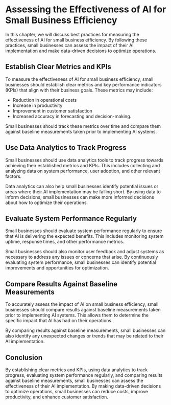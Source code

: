 Assessing the Effectiveness of AI for Small Business Efficiency
============================================================================================================================

In this chapter, we will discuss best practices for measuring the effectiveness of AI for small business efficiency. By following these practices, small businesses can assess the impact of their AI implementation and make data-driven decisions to optimize operations.

Establish Clear Metrics and KPIs
--------------------------------

To measure the effectiveness of AI for small business efficiency, small businesses should establish clear metrics and key performance indicators (KPIs) that align with their business goals. These metrics may include:

* Reduction in operational costs
* Increase in productivity
* Improvement in customer satisfaction
* Increased accuracy in forecasting and decision-making.

Small businesses should track these metrics over time and compare them against baseline measurements taken prior to implementing AI systems.

Use Data Analytics to Track Progress
------------------------------------

Small businesses should use data analytics tools to track progress towards achieving their established metrics and KPIs. This includes collecting and analyzing data on system performance, user adoption, and other relevant factors.

Data analytics can also help small businesses identify potential issues or areas where their AI implementation may be falling short. By using data to inform decisions, small businesses can make more informed decisions about how to optimize their operations.

Evaluate System Performance Regularly
-------------------------------------

Small businesses should evaluate system performance regularly to ensure that AI is delivering the expected benefits. This includes monitoring system uptime, response times, and other performance metrics.

Small businesses should also monitor user feedback and adjust systems as necessary to address any issues or concerns that arise. By continuously evaluating system performance, small businesses can identify potential improvements and opportunities for optimization.

Compare Results Against Baseline Measurements
---------------------------------------------

To accurately assess the impact of AI on small business efficiency, small businesses should compare results against baseline measurements taken prior to implementing AI systems. This allows them to determine the specific impact that AI has had on their operations.

By comparing results against baseline measurements, small businesses can also identify any unexpected changes or trends that may be related to their AI implementation.

Conclusion
----------

By establishing clear metrics and KPIs, using data analytics to track progress, evaluating system performance regularly, and comparing results against baseline measurements, small businesses can assess the effectiveness of their AI implementation. By making data-driven decisions to optimize operations, small businesses can reduce costs, improve productivity, and enhance customer satisfaction.
